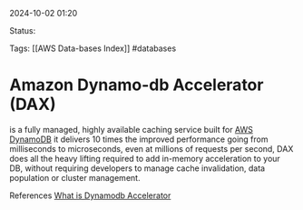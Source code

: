 2024-10-02 01:20

Status:

Tags:
[[AWS Data-bases Index]]
#databases

# Amazon Dynamo-db Accelerator (DAX)

is a fully managed, highly available caching service built for [AWS DynamoDB](obsidian://open?vault=GluGlu&file=6%20-%20Second-Brain%2FAWS%2FAWS-ReStart%2Fdatabases%2FAmazon%20DocumentDB) it delivers 10 times the improved performance going from milliseconds to microseconds, even at millions of requests per second, DAX does all the heavy lifting required to add in-memory acceleration to your DB, without requiring developers to manage cache invalidation, data population or cluster management.



References 
[What is Dynamodb Accelerator](https://aws.amazon.com/dynamodbaccelerator/)